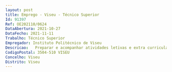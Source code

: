 ```yaml
--- 
layout: post
title: Emprego - Viseu - Técnico Superior
Id: 91397
Ref: OE202110/0624
DataAbertura: 2021-10-27
DataFecho: 2021-11-11
Trabalho: Técnico Superior
Empregador: Instituto Politécnico de Viseu
Descricao:   Preparar e acompanhar atividades letivas e extra curriculares   Apoiar em projetos de investigação   Manutenção laboratorial   Contribuir para a manutenção das áreas comuns e manter os stocks de reagentes e consumíveis do laboratório   Outras tarefas adicionais aos deveres principais de forma a assegurar o bom funcionamento do laboratório.
CodigoPostal: 3504-510 VISEU
Concelho: Viseu
Distrito: Viseu
--- 
```

